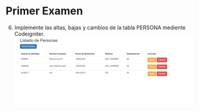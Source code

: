 # Primer Examen

6. Implemente las altas, bajas y cambios de la tabla PERSONA mediente Codeigniter.
![](../imgs/pregunta6/1.png)

